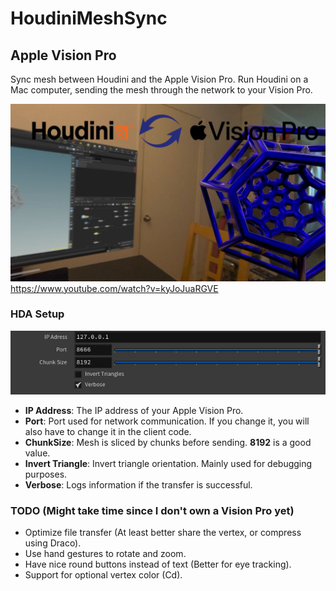 # HoudiniMeshSync

## Apple Vision Pro
Sync mesh between Houdini and the Apple Vision Pro. Run Houdini on a Mac computer, sending the mesh through the network to your Vision Pro.

![Title](https://github.com/xjorma/HoudiniMeshSync/blob/main/Images/RPReplay_Final1721394613.jpg)
https://www.youtube.com/watch?v=kyJoJuaRGVE

### HDA Setup

![HdaSetup](https://github.com/xjorma/HoudiniMeshSync/blob/main/Images/hdasetting.png)

- **IP Address**: The IP address of your Apple Vision Pro.
- **Port**: Port used for network communication. If you change it, you will also have to change it in the client code.
- **ChunkSize**: Mesh is sliced by chunks before sending. **8192** is a good value.
- **Invert Triangle**: Invert triangle orientation. Mainly used for debugging purposes.
- **Verbose**: Logs information if the transfer is successful.

### TODO (Might take time since I don't own a Vision Pro yet)

- Optimize file transfer (At least better share the vertex, or compress using Draco).
- Use hand gestures to rotate and zoom.
- Have nice round buttons instead of text (Better for eye tracking).
- Support for optional vertex color (Cd).
